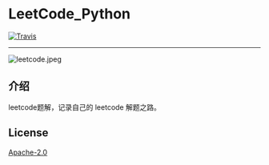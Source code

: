 # LeetCode_Python

[![Travis](https://img.shields.io/badge/language-Python-red.svg)]()

---

![leetcode.jpeg](./assets/leetcode.jpeg)

## 介绍

leetcode题解，记录自己的 leetcode 解题之路。

## License

[Apache-2.0](./LICENSE.txt)